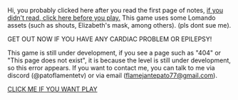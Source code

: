 Hi, you probably clicked here after you read the first page of notes, [if you didn't read, click here before you play.](https://patoflamejantetv.github.io/UnnamedHorrorGame/)
This game uses some Lomando assets (such as shouts, Elizabeth's mask, among others). (pls dont sue me).

GET OUT NOW IF YOU HAVE ANY CARDIAC PROBLEM OR EPILEPSY!

This game is still under development, if you see a page such as "404" or "This page does not exist", it is because the level is still under development, so this error appears.
If you want to contact me, you can talk to me via discord (@patoflamentetv) or via email (flamejantepato77@gmail.com).

[CLICK ME IF YOU WANT PLAY](https://patoflamejantetv.github.io/UnnamedHorrorGame/cryingone)
